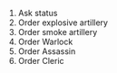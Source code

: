 1. Ask status
2. Order explosive artillery
3. Order smoke artillery
4. Order Warlock
5. Order Assassin
6. Order Cleric